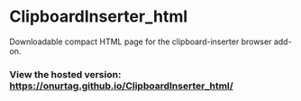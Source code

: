 # ClipboardInserter_html

Downloadable compact HTML page for the clipboard-inserter browser add-on.

### View the hosted version: **https://onurtag.github.io/ClipboardInserter_html/**  

